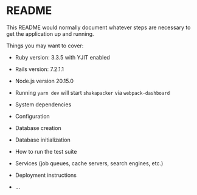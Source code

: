 # README

This README would normally document whatever steps are necessary to get the
application up and running.

Things you may want to cover:

* Ruby version: 3.3.5 with YJIT enabled

* Rails version: 7.2.1.1

* Node.js version 20.15.0

* Running `yarn dev` will start `shakapacker` via `webpack-dashboard`

* System dependencies

* Configuration

* Database creation

* Database initialization

* How to run the test suite

* Services (job queues, cache servers, search engines, etc.)

* Deployment instructions

* ...
